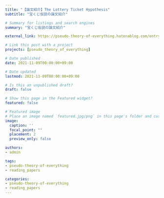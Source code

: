 ```yaml
---
title: "【論文紹介】The Lottery Ticket Hypothesis"
subtitle: "宝くじ仮説の論文紹介"

# Summary for listings and search engines
summary: "宝くじ仮説の論文紹介"

external_link: https://pseudo-theory-of-everything.hatenablog.com/entry/2021/11/09/133253

# Link this post with a project
projects: [pseudo_theory_of_everything]

# Date published
date: 2021-11-09T00:00:00+09:00

# Date updated
lastmod: 2021-11-09T00:00:00+09:00

# Is this an unpublished draft?
draft: false

# Show this page in the Featured widget?
featured: false

# Featured image
# Place an image named `featured.jpg/png` in this page's folder and customize its options here.
image:
  caption: ''
  focal_point: ""
  placement: 2
  preview_only: false

authors:
- admin

tags:
- pseudo-theory-of-everything
- reading_papers

categories:
- pseudo-theory-of-everything
- reading_papers
---
```


